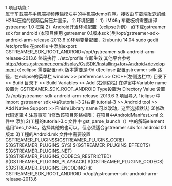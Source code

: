 1.项目功能：  
    属于车载端与手机端视频传输模块中的手机端demo程序。接收由车载端发送的经H264压缩的视频后解压并显示。
2.环境配置：
    1）iMX6q 车载板机需要编译gstreamer 1.0 框架
    2）Android开发环境配置（eclipse为例）
        a)下载gstreamer sdk for android (本项目使用 gstreamer 0.1版本sdk )到/opt/gstreamer-sdk-android-arm-release-2013.6
        b)环境变量配置，对ubuntu 14.04 sudo gedit /etc/profile 在profile 中添加export GSTREAMER_SDK_ROOT_ANDROID=/opt/gstreamer-sdk-android-arm-release-2013.6
          终端执行 . /etc/profile 立即生效 其他平台参考 http://docs.gstreamer.com/display/GstSDK/Installing+for+Android+development
        c)eclipse 需要配置ndk 版本需要是r9d
        d)eclipse 配置gstreamer sdk 路径，在eclipse的菜单栏 window >> preferences >> C/C++(左侧边栏中) 目录下>> Build 目录下 >> Build Variables >> Add (右侧边栏) 
                  在弹窗中Variable name 设置为 GSTREAMER_SDK_ROOT_ANDROID  Type设置为 Directory  Value 设置为 /opt/gstreamer-sdk-android-arm-release-2013.6
3.项目导入
    1)clipse 中 import gstreamer sdk 中的tutorial-3 
    2)右键 tutorial-3 >> Android tool >> Add Native Support >> Finish(Library name 可以改动，这里选择默认)
    3)修改代码逻辑
4.注意事项
    1)修改该项目网络权限：在项目中AndroidManifest.xml 文件中 添加<uses-permission android:name="android.permission.INTERNET" />
    2)工程的tutorial-3.c 文件中 gst_parse_launch（）中的解码element 选用fdec_h264，选择其他的也可以，但必须适合gstreamer sdk for android 0.1版本
    3)工程的Android.mk 文件中需要设置 GSTREAMER_PLUGINS$(GSTREAMER_PLUGINS_CORE) $(GSTREAMER_PLUGINS_SYS) $(GSTREAMER_PLUGINS_EFFECTS) $(GSTREAMER_PLUGINS_NET) $(GSTREAMER_PLUGINS_CODECS_RESTRICTED) $(GSTREAMER_PLUGINS_PLAYBACK) $(GSTREAMER_PLUGINS_CODECS) $(GSTREAMER_PLUGINS_ENCODING) 
                       和GSTREAMER_SDK_ROOT_ANDROID  :=/opt/gstreamer-sdk-android-arm-release-2013.6
